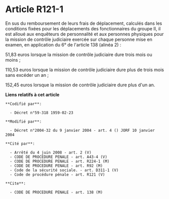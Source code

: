 # Article R121-1

En sus du remboursement de leurs frais de déplacement, calculés dans les conditions fixées pour les déplacements des
fonctionnaires du groupe II, il est alloué aux enquêteurs de personnalité et aux personnes physiques pour la mission de
contrôle judiciaire exercée sur chaque personne mise en examen, en application du 6° de l'article 138 (alinéa 2) :

51,83 euros lorsque la mission de contrôle judiciaire dure trois mois ou moins ;

110,53 euros lorsque la mission de contrôle judiciaire dure plus de trois mois sans excéder un an ;

152,45 euros lorsque la mission de contrôle judiciaire dure plus d'un an.

**Liens relatifs à cet article**

	**Codifié par**:

	  - Décret n°59-318 1959-02-23

	**Modifié par**:

	  - Décret n°2004-32 du 9 janvier 2004 - art. 4 () JORF 10 janvier 2004

	**Cité par**:

	  - Arrêté du 4 juin 2008 - art. 2 (V)
	  - CODE DE PROCEDURE PENALE - art. A43-4 (V)
	  - CODE DE PROCEDURE PENALE - art. R224-1 (M)
	  - CODE DE PROCEDURE PENALE - art. R92 (M)
	  - Code de la sécurité sociale. - art. D311-1 (V)
	  - Code de procédure pénale - art. R121 (V)

	**Cite**:

	  - CODE DE PROCEDURE PENALE - art. 138 (M)
